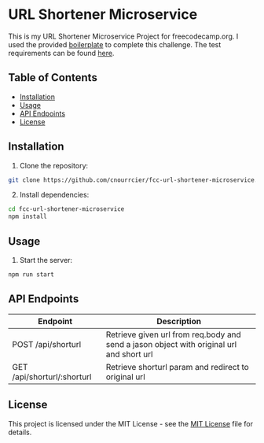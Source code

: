 # URL Shortener Microservice

This is my URL Shortener Microservice Project for freecodecamp.org. I used the provided [boilerplate](https://github.com/freeCodeCamp/boilerplate-project-urlshortener/) to complete this challenge. The test requirements can be found [here](https://www.freecodecamp.org/learn/back-end-development-and-apis/back-end-development-and-apis-projects/url-shortener-microservice).

## Table of Contents

- [Installation](#installation)
- [Usage](#usage)
- [API Endpoints](#api-endpoints)
- [License](#license)

## Installation

1. Clone the repository:

```bash
git clone https://github.com/cnourrcier/fcc-url-shortener-microservice.git
```

2. Install dependencies:

```bash
cd fcc-url-shortener-microservice
npm install
```

## Usage

1. Start the server:

```bash
npm run start
```

## API Endpoints

|   Endpoint    |  Description  |
| ------------- | ------------- |
| POST /api/shorturl | Retrieve given url from req.body and send a jason object with original url and short url |
| GET /api/shorturl/:shorturl  | Retrieve shorturl param and redirect to original url  |

## License

This project is licensed under the MIT License - see the [MIT License](LICENSE) file for details. 

